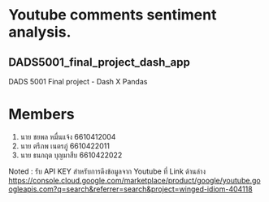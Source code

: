 # Youtube comments sentiment analysis.
## DADS5001_final_project_dash_app
DADS 5001 Final project - Dash X Pandas
# Members
1. นาย ชยพล หมื่นแจ้ง    6610412004
2. นาย ตรีภพ เนตรภู่      6610422011
3. นาย ธนกฤต บุญมาสืบ   6610422022

Noted : รับ API KEY สำหรับการดึงข้อมูลจาก Youtube ที่ Link ด้านล่าง
https://console.cloud.google.com/marketplace/product/google/youtube.googleapis.com?q=search&referrer=search&project=winged-idiom-404118
